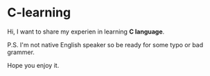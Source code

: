 # C-learning
Hi, I want to share my experien in learning **C language**.

P.S. I'm not native English speaker so be ready for some
typo or bad grammer.

Hope you enjoy it.